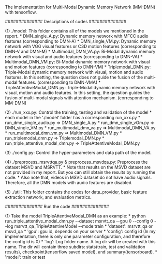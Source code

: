 The implementation for Multi-Modal Dynamic Memory Network (MM-DMN) with tensorflow.

############## Descriptions of codes ##############

(1) ./model: This folder contains all of the models we mentioned in the report. 
	* DMN_single_A.py: Dynamic memory network with MFCC audio features (corresponding to DMN-A)
	* DMN_single_VM.py: Dynamic memory network with VGG visual features or C3D motion features  (corresponding to DMN-V and DMN-M)
	* Multimodal_DMN_VA.py: Bi-Modal dynamic memory network with visual and audio features (corresponding to DMN-VA)
	* Multimodal_DMN_VM.py: Bi-Modal dynamic memory network with visual and motion features (corresponding to DMN-VM)
	* Triplemodal_DMN.py: Triple-Modal dynamic memory network with visual, motion and audio features. In this setting, the question does not guide the fusion of the multi-modal features. (corresponding to DMN-VMA)
	* TripleAttentiveModal_DMN.py: Triple-Modal dynamic memory network with visual, motion and audio features. In this setting, the question guides the fusion of multi-modal signals with attention mechanism. (corresponding to MM-DMN)
	
(2) ./run_xxx.py: Control the training, testing and validation of the model
	* each model in the './model' folder has a corresponding run_xxx.py
	* run_dmn_single_audio.py => DMN_single_A.py
	* run_dmn_single_vOm.py => DMN_single_VM.py
	* run_multimodal_dmn_va.py => Multimodal_DMN_VA.py
	* run_multimodal_dmn_vm.py => Multimodal_DMN_VM.py
	* run_triplemodal_dmn.py => Triplemodal_DMN.py
	* run_triple_attentive_modal_dmn.py => TripleAttentiveModal_DMN.py
	
(3) ./config.py: Control the hyper-parameters and data path of the model.

(4) ./preprocess_msrvttqa.py & preprocess_msvdqa.py: Preprocess the dataset MSVD and MSRVTT.
	* Note that results on the MSVD dataset are not provided in my report. But you can still obtain the results by running the code.
	* Also note that, videos in MSVD dataset do not have audio signals. Therefore, all the DMN models with audio features are disabled.
	
(5) ./util: This folder contains the codes for data_provider, basic feature extraction network, and evaluation metrics.


############## Run the code ##############

(1) Take the model TripleAttentiveModal_DMN as an example:
	* python run_triple_attentive_modal_dmn.py --dataset msrvtt_qa --gpu 0 --config 0 --log msrvtt_qa_TripleAttentiveModel --mode train
	* 'dataset': msrvtt_qa or msvd_qa
	* 'gpu': gpu id, depends on your server
	* 'config': config id (In my implementation, there is only one parameter configuration, and therefore the config id is 0)
	* 'log': Log folder name. A log dir will be created with this name. The dir will contain three subdirs: stats(train, test and validation results), checkpoint(tensorflow saved model), and summary(tensorboard).
	* 'model': train or test
